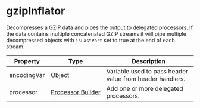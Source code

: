 # gzipInflator

Decompresses a GZIP data and pipes the output to delegated processors. If the data contains multiple concatenated GZIP streams it will pipe multiple decompressed objects with <code>isLastPart</code> set to true at the end of each stream.

| Property | Type | Description |
| ------- | ------- | -------- |
| encodingVar | Object | Variable used to pass header value from header handlers. |
| processor | [Processor.Builder](index.html#processors) | Add one or more delegated processors. |

